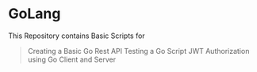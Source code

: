 # GoLang
This Repository contains Basic Scripts for 
> Creating a Basic Go Rest API
> Testing a Go Script
> JWT Authorization using Go Client and Server
